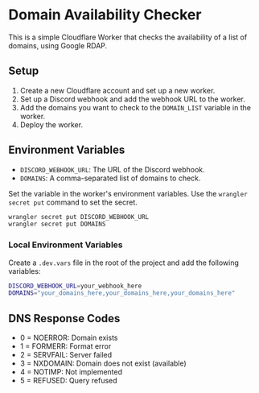 # Domain Availability Checker

This is a simple Cloudflare Worker that checks the availability of a list of domains, using Google RDAP.

## Setup

1. Create a new Cloudflare account and set up a new worker.
2. Set up a Discord webhook and add the webhook URL to the worker.
3. Add the domains you want to check to the `DOMAIN_LIST` variable in the worker.
4. Deploy the worker.

## Environment Variables

- `DISCORD_WEBHOOK_URL`: The URL of the Discord webhook.
- `DOMAINS`: A comma-separated list of domains to check.

Set the variable in the worker's environment variables. Use the `wrangler secret put` command to set the secret.

```bash
wrangler secret put DISCORD_WEBHOOK_URL
wrangler secret put DOMAINS
```

### Local Environment Variables

Create a `.dev.vars` file in the root of the project and add the following variables:

```bash
DISCORD_WEBHOOK_URL=your_webhook_here
DOMAINS="your_domains_here,your_domains_here,your_domains_here"
```

## DNS Response Codes
- 0 = NOERROR: Domain exists
- 1 = FORMERR: Format error
- 2 = SERVFAIL: Server failed
- 3 = NXDOMAIN: Domain does not exist (available)
- 4 = NOTIMP: Not implemented
- 5 = REFUSED: Query refused
